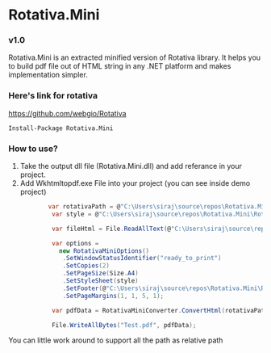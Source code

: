 # Rotativa.Mini 
### v1.0

Rotativa.Mini is an extracted minified version of Rotativa library. It helps you to build pdf file out of HTML string in any .NET platform and makes implementation simpler.

### Here's link for rotativa 
https://github.com/webgio/Rotativa

``` Install-Package Rotativa.Mini  ```

### How to use?
1. Take the output dll file (Rotativa.Mini.dll) and add referance in your project.
2. Add Wkhtmltopdf.exe File into your project (you can see inside demo project)

```C#
           var rotativaPath = @"C:\Users\siraj\source\repos\Rotativa.Mini\Rotativa.Mini.Demo\Rotativa";
            var style = @"C:\Users\siraj\source\repos\Rotativa.Mini\Rotativa.Mini.Demo\Stylesheet1.css";

            var fileHtml = File.ReadAllText(@"C:\Users\siraj\source\repos\Rotativa.Mini\Rotativa.Mini.Demo\dddd.html");

            var options =
              new RotativaMiniOptions()
               .SetWindowStatusIdentifier("ready_to_print")
               .SetCopies(2)
               .SetPageSize(Size.A4)
               .SetStyleSheet(style)
               .SetFooter(@"C:\Users\siraj\source\repos\Rotativa.Mini\Rotativa.Mini.Demo\ddFooter.html")
               .SetPageMargins(1, 1, 5, 1);

            var pdfData = RotativaMiniConverter.ConvertHtml(rotativaPath, options, fileHtml);

            File.WriteAllBytes("Test.pdf", pdfData);
```


You can little work around to support all the path as relative path
